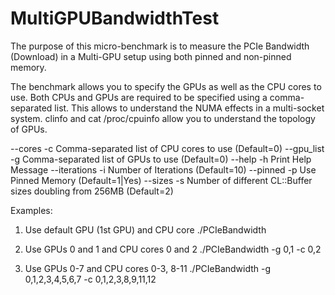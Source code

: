 # MultiGPUBandwidthTest

The purpose of this micro-benchmark is to measure the PCIe Bandwidth (Download)
in a Multi-GPU setup using both pinned and non-pinned memory.

The benchmark allows you to specify the GPUs as well as the CPU cores to use.
Both CPUs and GPUs are required to be specified using a comma-separated list.
This allows to understand the NUMA effects in a multi-socket system. clinfo and
cat /proc/cpuinfo allow you to understand the topology of GPUs.

--cores              -c        Comma-separated list of CPU cores to use (Default=0)
--gpu_list           -g        Comma-separated list of GPUs to use (Default=0)
--help               -h        Print Help Message
--iterations         -i        Number of Iterations (Default=10)
--pinned             -p        Use Pinned Memory (Default=1|Yes)
--sizes              -s        Number of different CL::Buffer sizes doubling from 256MB (Default=2)

Examples:
1. Use default GPU (1st GPU) and CPU core
./PCIeBandwidth

2. Use GPUs 0 and 1 and CPU cores 0 and 2
./PCIeBandwidth -g 0,1 -c 0,2

3. Use GPUs 0-7 and CPU cores 0-3, 8-11
./PCIeBandwidth -g 0,1,2,3,4,5,6,7 -c 0,1,2,3,8,9,11,12
